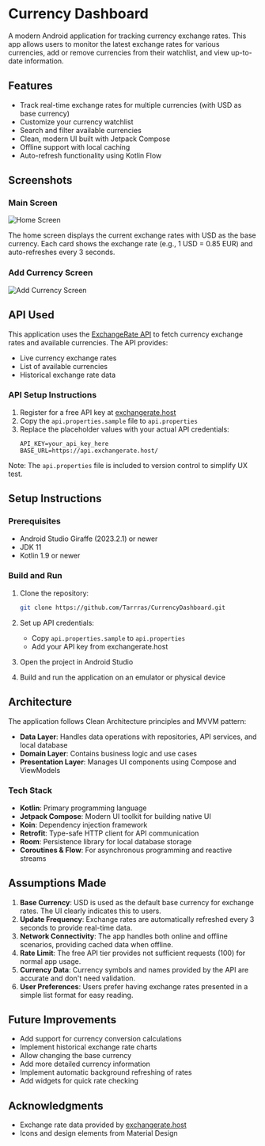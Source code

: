 # Currency Dashboard

A modern Android application for tracking currency exchange rates. This app allows users to monitor
the latest exchange rates for various currencies, add or remove currencies from their watchlist, and
view up-to-date information.

## Features

- Track real-time exchange rates for multiple currencies (with USD as base currency)
- Customize your currency watchlist
- Search and filter available currencies
- Clean, modern UI built with Jetpack Compose
- Offline support with local caching
- Auto-refresh functionality using Kotlin Flow

## Screenshots

### Main Screen
![Home Screen](screenshots/home_screen.png)

The home screen displays the current exchange rates with USD as the base currency. Each card shows
the exchange rate (e.g., 1 USD = 0.85 EUR) and auto-refreshes every 3 seconds.

### Add Currency Screen

![Add Currency Screen](screenshots/add_currency_screen.png)

## API Used

This application uses the [ExchangeRate API](https://exchangerate.host) to fetch currency exchange
rates and available currencies. The API provides:

- Live currency exchange rates
- List of available currencies
- Historical exchange rate data

### API Setup Instructions

1. Register for a free API key at [exchangerate.host](https://exchangerate.host)
2. Copy the `api.properties.sample` file to `api.properties`
3. Replace the placeholder values with your actual API credentials:
   ```
   API_KEY=your_api_key_here
   BASE_URL=https://api.exchangerate.host/
   ```

Note: The `api.properties` file is included to version control to simplify UX test.

## Setup Instructions

### Prerequisites
- Android Studio Giraffe (2023.2.1) or newer
- JDK 11
- Kotlin 1.9 or newer

### Build and Run
1. Clone the repository:
   ```bash
   git clone https://github.com/Tarrras/CurrencyDashboard.git
   ```

2. Set up API credentials:
   - Copy `api.properties.sample` to `api.properties`
   - Add your API key from exchangerate.host

3. Open the project in Android Studio

4. Build and run the application on an emulator or physical device

## Architecture

The application follows Clean Architecture principles and MVVM pattern:

- **Data Layer**: Handles data operations with repositories, API services, and local database
- **Domain Layer**: Contains business logic and use cases
- **Presentation Layer**: Manages UI components using Compose and ViewModels

### Tech Stack

- **Kotlin**: Primary programming language
- **Jetpack Compose**: Modern UI toolkit for building native UI
- **Koin**: Dependency injection framework
- **Retrofit**: Type-safe HTTP client for API communication
- **Room**: Persistence library for local database storage
- **Coroutines & Flow**: For asynchronous programming and reactive streams

## Assumptions Made

1. **Base Currency**: USD is used as the default base currency for exchange rates. The UI clearly
   indicates this to users.
2. **Update Frequency**: Exchange rates are automatically refreshed every 3 seconds to provide
   real-time data.
3. **Network Connectivity**: The app handles both online and offline scenarios, providing cached
   data when offline.
4. **Rate Limit**: The free API tier provides not sufficient requests (100) for normal app usage.
5. **Currency Data**: Currency symbols and names provided by the API are accurate and don't need
   validation.
6. **User Preferences**: Users prefer having exchange rates presented in a simple list format for
   easy reading.

## Future Improvements

- Add support for currency conversion calculations
- Implement historical exchange rate charts
- Allow changing the base currency
- Add more detailed currency information
- Implement automatic background refreshing of rates
- Add widgets for quick rate checking

## Acknowledgments

- Exchange rate data provided by [exchangerate.host](https://exchangerate.host)
- Icons and design elements from Material Design 